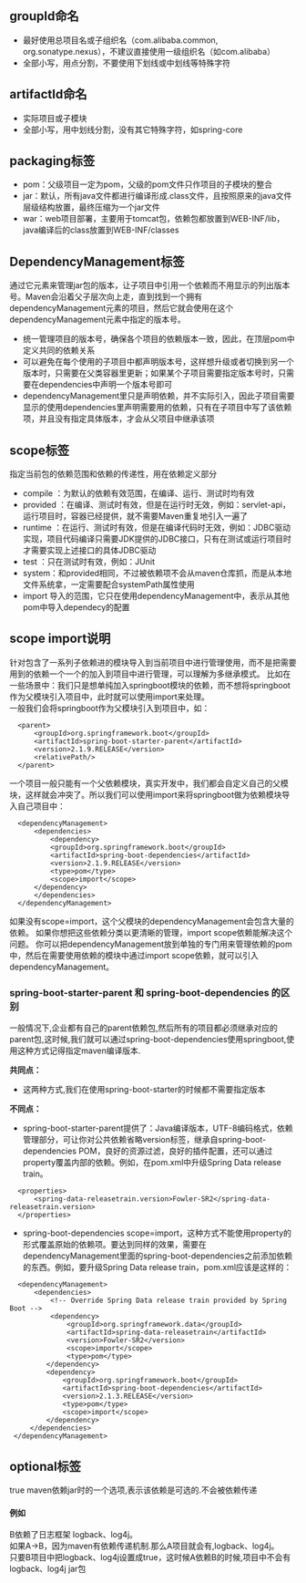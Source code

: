 ## groupId命名
* 最好使用总项目名或子组织名（com.alibaba.common, org.sonatype.nexus），不建议直接使用一级组织名（如com.alibaba）
* 全部小写，用点分割，不要使用下划线或中划线等特殊字符

## artifactId命名
* 实际项目或子模块
* 全部小写，用中划线分割，没有其它特殊字符，如spring-core

## packaging标签
* pom：父级项目一定为pom，父级的pom文件只作项目的子模块的整合
* jar：默认，所有java文件都进行编译形成.class文件，且按照原来的java文件层级结构放置，最终压缩为一个jar文件
* war：web项目部署，主要用于tomcat包，依赖包都放置到WEB-INF/lib，java编译后的class放置到WEB-INF/classes

## DependencyManagement标签
通过它元素来管理jar包的版本，让子项目中引用一个依赖而不用显示的列出版本号。Maven会沿着父子层次向上走，直到找到一个拥有dependencyManagement元素的项目，然后它就会使用在这个dependencyManagement元素中指定的版本号。
* 统一管理项目的版本号，确保各个项目的依赖版本一致，因此，在顶层pom中定义共同的依赖关系
* 可以避免在每个使用的子项目中都声明版本号，这样想升级或者切换到另一个版本时，只需要在父类容器里更新；如果某个子项目需要指定版本号时，只需要在dependencies中声明一个版本号即可
* dependencyManagement里只是声明依赖，并不实际引入，因此子项目需要显示的使用dependencies里声明需要用的依赖，只有在子项目中写了该依赖项，并且没有指定具体版本，才会从父项目中继承该项


## scope标签
指定当前包的依赖范围和依赖的传递性，用在依赖定义部分
* compile ：为默认的依赖有效范围，在编译、运行、测试时均有效
* provided ：在编译、测试时有效，但是在运行时无效，例如：servlet-api，运行项目时，容器已经提供，就不需要Maven重复地引入一遍了
* runtime ：在运行、测试时有效，但是在编译代码时无效，例如：JDBC驱动实现，项目代码编译只需要JDK提供的JDBC接口，只有在测试或运行项目时才需要实现上述接口的具体JDBC驱动
* test ：只在测试时有效，例如：JUnit
* system：和provided相同，不过被依赖项不会从maven仓库抓，而是从本地文件系统拿，一定需要配合systemPath属性使用
* import 导入的范围，它只在使用dependencyManagement中，表示从其他pom中导入dependecy的配置

## scope import说明
针对包含了一系列子依赖进的模块导入到当前项目中进行管理使用，而不是把需要用到的依赖一个一个的加入到项目中进行管理，可以理解为多继承模式。
比如在一些场景中：我们只是想单纯加入springboot模块的依赖，而不想将springboot作为父模块引入项目中，此时就可以使用import来处理。    
一般我们会将springboot作为父模块引入到项目中，如：
```
  <parent>
      <groupId>org.springframework.boot</groupId>
      <artifactId>spring-boot-starter-parent</artifactId>
      <version>2.1.9.RELEASE</version>
      <relativePath/>
  </parent>
```
一个项目一般只能有一个父依赖模块，真实开发中，我们都会自定义自己的父模块，这样就会冲突了。所以我们可以使用import来将springboot做为依赖模块导入自己项目中：
```
  <dependencyManagement>
      <dependencies>
          <dependency>
          <groupId>org.springframework.boot</groupId>
          <artifactId>spring-boot-dependencies</artifactId>
          <version>2.1.9.RELEASE</version>
          <type>pom</type>
          <scope>import</scope>
      </dependency>
      </dependencies>
  </dependencyManagement>
```

如果没有scope=import，这个父模块的dependencyManagement会包含大量的依赖。
如果你想把这些依赖分类以更清晰的管理，import scope依赖能解决这个问题。
你可以把dependencyManagement放到单独的专门用来管理依赖的pom中，然后在需要使用依赖的模块中通过import scope依赖，就可以引入dependencyManagement。


### spring-boot-starter-parent 和 spring-boot-dependencies 的区别
一般情况下,企业都有自己的parent依赖包,然后所有的项目都必须继承对应的parent包,这时候,我们就可以通过spring-boot-dependencies使用springboot,使用这种方式记得指定maven编译版本.    

**共同点：**
* 这两种方式,我们在使用spring-boot-starter的时候都不需要指定版本

**不同点：**
* spring-boot-starter-parent提供了：Java编译版本，UTF-8编码格式，依赖管理部分，可让你对公共依赖省略version标签，继承自spring-boot-dependencies POM，良好的资源过滤，良好的插件配置，还可以通过property覆盖内部的依赖。例如，在pom.xml中升级Spring Data release train。
```
  <properties>
      <spring-data-releasetrain.version>Fowler-SR2</spring-data-releasetrain.version>
  </properties>
```
* spring-boot-dependencies scope=import，这种方式不能使用property的形式覆盖原始的依赖项。要达到同样的效果，需要在dependencyManagement里面的spring-boot-dependencies之前添加依赖的东西。例如，要升级Spring Data release train，pom.xml应该是这样的：
```
  <dependencyManagement>
      <dependencies>
          <!-- Override Spring Data release train provided by Spring Boot -->
          <dependency>
              <groupId>org.springframework.data</groupId>
              <artifactId>spring-data-releasetrain</artifactId>
              <version>Fowler-SR2</version>
              <scope>import</scope>
              <type>pom</type>
         </dependency>
         <dependency>
             <groupId>org.springframework.boot</groupId>
             <artifactId>spring-boot-dependencies</artifactId>
             <version>2.1.3.RELEASE</version>
             <type>pom</type>
             <scope>import</scope>
         </dependency>
     </dependencies>
 </dependencyManagement>
```


## optional标签
<optional>true</optional> maven依赖jar时的一个选项,表示该依赖是可选的.不会被依赖传递
#### 例如
B依赖了日志框架 logback、log4j。    
如果A->B，因为maven有依赖传递机制.那么A项目就会有,logback、log4j。    
只要B项目中把logback、log4j设置成<optional>true</optional>，这时候A依赖B的时候,项目中不会有logback、log4j jar包


